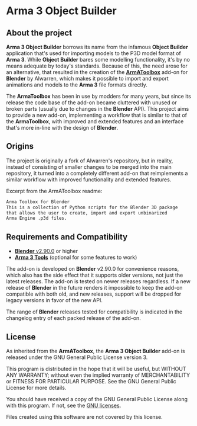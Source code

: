 # Arma 3 Object Builder

## About the project

**Arma 3 Object Builder** borrows its name from the infamous **Object Builder** application that's used for importing models to the P3D model format of **Arma 3**.
While **Object Builder** bares some modelling functionality, it's by no means adequate by today's standards.
Because of this, the need arose for an alternative, that resulted in the creation of the [**ArmAToolbox**](https://github.com/AlwarrenSidh/ArmAToolbox) add-on for **Blender** by Alwarren,
which makes it possible to import and export animations and models to the **Arma 3** file formats directly.

The **ArmaToolbox** has been in use by modders for many years, but since its release the code base of the add-on became cluttered with unused or broken parts (usually due to changes in the **Blender** API). This project aims to provide a new add-on, implementing a workflow that is similar to that of the **ArmaToolbox**, with improved and extended features and an interface that's more in-line with the design of **Blender**.

## Origins

The project is originally a fork of Alwarren's repository, but in reality, instead of consisting of smaller changes to be merged into the main repository,
it turned into a completely different add-on that reimplements a similar workflow with improved functionality and extended features.

Excerpt from the ArmAToolbox readme:

```txt
Arma Toolbox for Blender
This is a collection of Python scripts for the Blender 3D package
that allows the user to create, import and export unbinarized
Arma Engine .p3d files.
```

## Requirements and Compatibility

- [**Blender** v2.90.0](https://www.blender.org/download/releases/2-90/) or higher
- [**Arma 3 Tools**](https://store.steampowered.com/app/233800/Arma_3_Tools/) (optional for some features to work)

The add-on is developed on **Blender** v2.90.0 for convenience reasons, which also has the side effect that
it supports older versions, not just the latest releases. The add-on is tested on newer releases regardless.
If a new release of **Blender** in the future renders it impossible to keep the add-on compatible with both old,
and new releases, support will be dropped for legacy versions in favor of the new API.

The range of **Blender** releases tested for compatibility is indicated in the changelog entry of each packed release of the add-on.

## License

As inherited from the **ArmAToolbox**, the **Arma 3 Object Builder** add-on is released under the GNU General Public License version 3.

This program is distributed in the hope that it will be useful, but WITHOUT ANY WARRANTY; without even the implied warranty of MERCHANTABILITY or FITNESS FOR  PARTICULAR PURPOSE. See the GNU General Public License for more details.

You should have received a copy of the GNU General Public License along with this program. If not, see the [GNU licenses](http://www.gnu.org/licenses/).

Files created using this software are not covered by this license.
